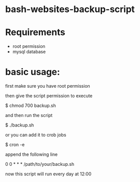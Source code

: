 # bash-websites-backup-script

# Requirements
- root permission
- mysql database

# basic usage:

first make sure you have root permission

then give the script permission to execute

$ chmod 700 backup.sh

and then run the script

$ ./backup.sh

or you can add it to crob jobs 

$ cron -e

append the following line 

0 0 * * * /path/to/your/backup.sh

now this script will run every day at 12:00 
